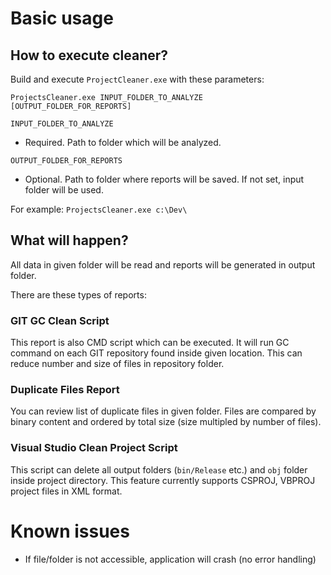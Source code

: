 # Basic usage

## How to execute cleaner?

Build and execute `ProjectCleaner.exe` with these parameters:

```
ProjectsCleaner.exe INPUT_FOLDER_TO_ANALYZE [OUTPUT_FOLDER_FOR_REPORTS]
```

`INPUT_FOLDER_TO_ANALYZE`
  - Required. Path to folder which will be analyzed.

`OUTPUT_FOLDER_FOR_REPORTS`
  - Optional. Path to folder where reports will be saved.
    If not set, input folder will be used.

For example: `ProjectsCleaner.exe c:\Dev\`

## What will happen?

All data in given folder will be read and reports will be generated in output folder.

There are these types of reports:

### GIT GC Clean Script

This report is also CMD script which can be executed. It will run GC command on each GIT repository found inside given location. 
This can reduce number and size of files in repository folder.

### Duplicate Files Report

You can review list of duplicate files in given folder.
Files are compared by binary content and ordered by total size (size multipled by number of files).

### Visual Studio Clean Project Script

This script can delete all output folders (`bin/Release` etc.) and `obj` folder inside project directory.
This feature currently supports CSPROJ, VBPROJ project files in XML format.

# Known issues

* If file/folder is not accessible, application will crash (no error handling)